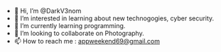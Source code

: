 - 👋 Hi, I’m @DarkV3nom
- 👀 I’m interested in learning about new technogogies, cyber security.
- 🌱 I’m currently learning programming.
- 💞️ I’m looking to collaborate on Photography.
- 📫 How to reach me : appweekend69@gmail.com

<!---
DarkV3nom/DarkV3nom is a ✨ special ✨ repository because its `README.md` (this file) appears on your GitHub profile.
You can click the Preview link to take a look at your changes.
--->
